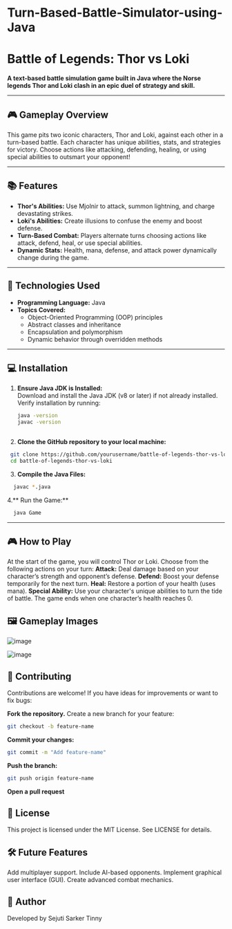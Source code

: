 # Turn-Based-Battle-Simulator-using-Java

# Battle of Legends: Thor vs Loki  

**A text-based battle simulation game built in Java where the Norse legends Thor and Loki clash in an epic duel of strategy and skill.**

---

## 🎮 Gameplay Overview  
This game pits two iconic characters, Thor and Loki, against each other in a turn-based battle. Each character has unique abilities, stats, and strategies for victory. Choose actions like attacking, defending, healing, or using special abilities to outsmart your opponent!

---

## 📚 Features  
- **Thor's Abilities:** Use Mjolnir to attack, summon lightning, and charge devastating strikes.  
- **Loki's Abilities:** Create illusions to confuse the enemy and boost defense.  
- **Turn-Based Combat:** Players alternate turns choosing actions like attack, defend, heal, or use special abilities.  
- **Dynamic Stats:** Health, mana, defense, and attack power dynamically change during the game.  

---

## 📂 Technologies Used  
- **Programming Language:** Java  
- **Topics Covered:**  
  - Object-Oriented Programming (OOP) principles  
  - Abstract classes and inheritance  
  - Encapsulation and polymorphism  
  - Dynamic behavior through overridden methods  

---

## 💻 Installation  
1. **Ensure Java JDK is Installed:**  
   Download and install the Java JDK (v8 or later) if not already installed.  
   Verify installation by running:  
   ```bash
   java -version
   javac -version
  
2. **Clone the GitHub repository to your local machine:**
  ```bash
   git clone https://github.com/yourusername/battle-of-legends-thor-vs-loki.git
   cd battle-of-legends-thor-vs-loki
```
3. **Compile the Java Files:**
  ```bash
    javac *.java
```
  
4.** Run the Game:**
  ```bash
    java Game
```
---
## 🎮 How to Play
At the start of the game, you will control Thor or Loki.
Choose from the following actions on your turn:
**Attack:** Deal damage based on your character’s strength and opponent’s defense.
**Defend:** Boost your defense temporarily for the next turn.
**Heal:** Restore a portion of your health (uses mana).
**Special Ability:** Use your character's unique abilities to turn the tide of battle.
The game ends when one character’s health reaches 0.


## 🖼️ Gameplay Images

![image](https://github.com/user-attachments/assets/8b840f72-127b-4a82-a273-6c0b80cee954)

![image](https://github.com/user-attachments/assets/51d4f938-1615-435c-ab76-85ccd1d96172)


## 🤝 Contributing
Contributions are welcome! If you have ideas for improvements or want to fix bugs:

**Fork the repository.**
Create a new branch for your feature:
```bash
git checkout -b feature-name
```
**Commit your changes:**
```bash
git commit -m "Add feature-name"
```
**Push the branch:**
```bash
git push origin feature-name
```
**Open a pull request**

## 📜 License
This project is licensed under the MIT License. See LICENSE for details.

## 🛠️ Future Features
Add multiplayer support.
Include AI-based opponents.
Implement graphical user interface (GUI).
Create advanced combat mechanics.

## 🔗 Author
Developed by Sejuti Sarker Tinny

